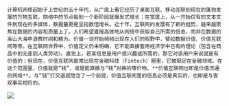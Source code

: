     计算机网络起始于上世纪的五十年代，从广度上看它经历了桌面互联、移动互联到现在的蓬勃发展的万物互联，网络中的节点每到一个新阶段就爆发式增长；在宽度上，从一开始仅有的文本文件到现在的多媒体，数据量更是呈指数倍增长。近十年，互联网的发展有了新的趋势，越来越聚焦在数据的内容和质量上了。人们希望直接高效地从网络中获取自己所需的信息，而非在数据的高山大海中浪费时间和精力。价值一词开始频频出现在人们的视野中，譬如数据价值、价值互联网等等。在互联网世界中，价值定义仍未明确，它不能直接套用经济学中已有的理论（包含在商品中的无差别人类劳动）。直觉上，若某信息是用户感兴趣或所需的，那它对该用户来说就是有价值的；但现在，价值互联网最常出现在金融科技（Fintech）圈里，它被限定在金融领域。在这个范围里，价值就是“钱”，或是能直接与“钱”对换的等价物。**价值互联网也即是价值流通的网络**。与“钱”打交道就隐含了一个前提，价值互联网里的信息必须是真实的，也即是与客观事实相符的。

![](/assets/Picture1.png)



